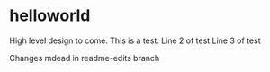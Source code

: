 # helloworld

High level design to come. This is a test.
Line 2 of test
Line 3 of test

Changes mdead in readme-edits branch
